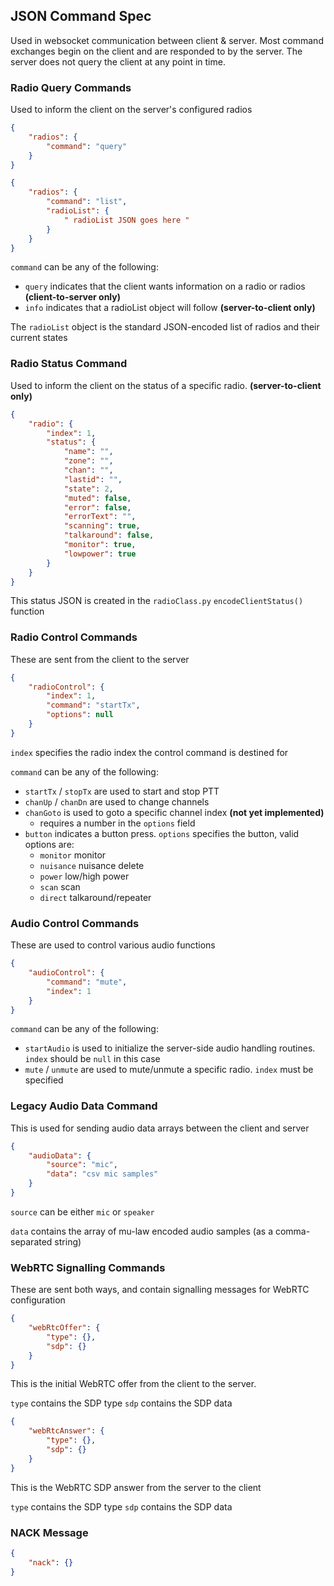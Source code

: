 ## JSON Command Spec

Used in websocket communication between client & server. Most command exchanges begin on the client and are responded to by the server. The server does not query the client at any point in time.

### Radio Query Commands

Used to inform the client on the server's configured radios

```json
{
    "radios": {
        "command": "query"
    }
}
```

```json
{
    "radios": {
        "command": "list",
        "radioList": {
            " radioList JSON goes here "
        }
    }
}
```

`command` can be any of the following:
- `query` indicates that the client wants information on a radio or radios **(client-to-server only)**
- `info` indicates that a radioList object will follow **(server-to-client only)**

The `radioList` object is the standard JSON-encoded list of radios and their current states

### Radio Status Command

Used to inform the client on the status of a specific radio. **(server-to-client only)**

```json
{
    "radio": {
        "index": 1,
        "status": {
            "name": "",
            "zone": "",
            "chan": "",
            "lastid": "",
            "state": 2,
            "muted": false,
            "error": false,
            "errorText": "",
            "scanning": true,
            "talkaround": false,
            "monitor": true,
            "lowpower": true
        }
    }
}
```

This status JSON is created in the `radioClass.py` `encodeClientStatus()` function

### Radio Control Commands

These are sent from the client to the server

```json
{
    "radioControl": {
        "index": 1,
        "command": "startTx",
        "options": null
    }
}
```

`index` specifies the radio index the control command is destined for

`command` can be any of the following:
- `startTx` / `stopTx` are used to start and stop PTT
- `chanUp` / `chanDn` are used to change channels
- `chanGoto` is used to goto a specific channel index **(not yet implemented)**
   - requires a number in the `options` field
- `button` indicates a button press. `options` specifies the button, valid options are:
   - `monitor` monitor
   - `nuisance` nuisance delete
   - `power` low/high power
   - `scan` scan
   - `direct` talkaround/repeater

### Audio Control Commands

These are used to control various audio functions

```json
{
    "audioControl": {
        "command": "mute",
        "index": 1
    }
}
```

`command` can be any of the following:
 - `startAudio` is used to initialize the server-side audio handling routines. `index` should be `null` in this case
 - `mute` / `unmute` are used to mute/unmute a specific radio. `index` must be specified
 

### Legacy Audio Data Command

This is used for sending audio data arrays between the client and server

```json
{
    "audioData": {
        "source": "mic",
        "data": "csv mic samples"
    }
}
```

`source` can be either `mic` or `speaker`

`data` contains the array of mu-law encoded audio samples (as a comma-separated string)

### WebRTC Signalling Commands

These are sent both ways, and contain signalling messages for WebRTC configuration

```json
{
    "webRtcOffer": {
        "type": {},
        "sdp": {}
    }
}
```

This is the initial WebRTC offer from the client to the server.

`type` contains the SDP type
`sdp` contains the SDP data

```json
{
    "webRtcAnswer": {
        "type": {},
        "sdp": {}
    }
}
```

This is the WebRTC SDP answer from the server to the client

`type` contains the SDP type
`sdp` contains the SDP data

### NACK Message

```json
{
    "nack": {}
}
```